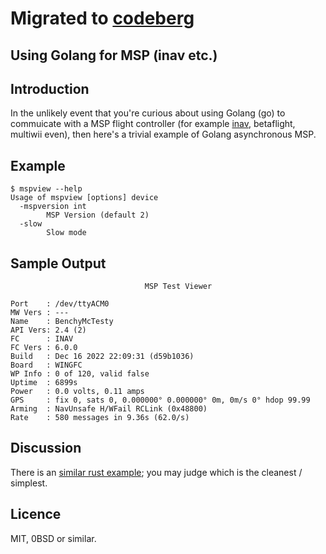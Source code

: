 # Migrated to [codeberg](https://codeberg.org/stronnag/msp-go)

## Using Golang for MSP (inav etc.)

## Introduction

In the unlikely event that you're curious about using Golang (go)  to commuicate with a MSP flight controller (for example [inav](https://github.com/iNavFlight/inav), betaflight, multiwii even), then here's a trivial example of Golang asynchronous MSP.

## Example

```
$ mspview --help
Usage of mspview [options] device
  -mspversion int
    	MSP Version (default 2)
  -slow
    	Slow mode
```
## Sample Output

```
                              MSP Test Viewer

Port    : /dev/ttyACM0
MW Vers : ---
Name    : BenchyMcTesty
API Vers: 2.4 (2)
FC      : INAV
FC Vers : 6.0.0
Build   : Dec 16 2022 22:09:31 (d59b1036)
Board   : WINGFC
WP Info : 0 of 120, valid false
Uptime  : 6899s
Power   : 0.0 volts, 0.11 amps
GPS     : fix 0, sats 0, 0.000000° 0.000000° 0m, 0m/s 0° hdop 99.99
Arming  : NavUnsafe H/WFail RCLink (0x48800)
Rate    : 580 messages in 9.36s (62.0/s)
```

## Discussion

There is an [similar rust example](https://github.com/stronnag/msp-rs); you may judge which is the cleanest / simplest.

## Licence

MIT, 0BSD or similar.
